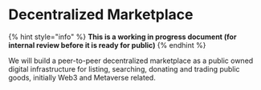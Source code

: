 # Decentralized Marketplace

{% hint style="info" %}
**This is a working in progress document (for internal review before it is ready for public)**
{% endhint %}

We will build a peer-to-peer decentralized marketplace as a public owned digital infrastructure for listing, searching, donating and trading public goods, initially Web3 and Metaverse related.
